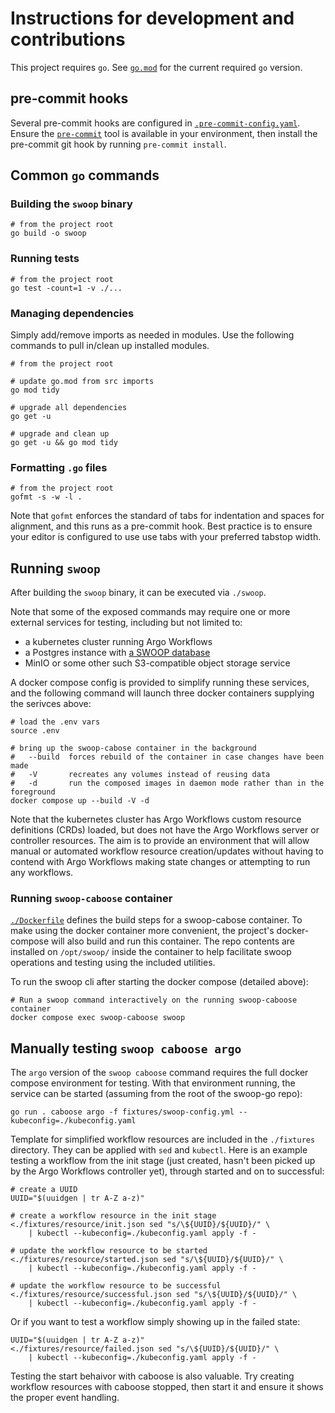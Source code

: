 # Instructions for development and contributions

This project requires `go`. See [`go.mod`](go.mod) for the current required
`go` version.

## pre-commit hooks

Several pre-commit hooks are configured in
[`.pre-commit-config.yaml`](.pre-commit-config.yaml).  Ensure the
[`pre-commit`](https://pre-commit.com/) tool is available in your environment,
then install the pre-commit git hook by running `pre-commit install`.

## Common `go` commands

### Building the `swoop` binary

```shell
# from the project root
go build -o swoop
```

### Running tests

```shell
# from the project root
go test -count=1 -v ./...
```

### Managing dependencies

Simply add/remove imports as needed in modules.  Use the following commands to
pull in/clean up installed modules.

```shell
# from the project root

# update go.mod from src imports
go mod tidy

# upgrade all dependencies
go get -u

# upgrade and clean up
go get -u && go mod tidy
```

### Formatting `.go` files

```shell
# from the project root
gofmt -s -w -l .
```

Note that `gofmt` enforces the standard of tabs for indentation and spaces for
alignment, and this runs as a pre-commit hook. Best practice is to ensure your
editor is configured to use use tabs with your preferred tabstop width.

## Running `swoop`

After building the `swoop` binary, it can be executed via `./swoop`.

Note that some of the exposed commands may require one or more external
services for testing, including but not limited to:

* a kubernetes cluster running Argo Workflows
* a Postgres instance with [a SWOOP database](https://github.com/Element84/swoop-db)
* MinIO or some other such S3-compatible object storage service

A docker compose config is provided to simplify running these services, and the
following command will launch three docker containers supplying the serivces
above:

```shell
# load the .env vars
source .env

# bring up the swoop-cabose container in the background
#   --build  forces rebuild of the container in case changes have been made
#   -V       recreates any volumes instead of reusing data
#   -d       run the composed images in daemon mode rather than in the foreground
docker compose up --build -V -d

```

Note that the kubernetes cluster has Argo Workflows custom resource definitions
(CRDs) loaded, but does not have the Argo Workflows server or controller
resources. The aim is to provide an environment that will allow manual or
automated workflow resource creation/updates without having to contend with
Argo Workflows making state changes or attempting to run any workflows.

### Running `swoop-caboose` container

[`./Dockerfile`](./Dockerfile) defines the build steps for a swoop-cabose
container.  To make using the docker container more convenient, the project's
docker-compose will also build and run this container. The repo contents are
installed on `/opt/swoop/` inside the container to help facilitate swoop
operations and testing using the included utilities.

To run the swoop cli after starting the docker compose (detailed above):

```shell
# Run a swoop command interactively on the running swoop-caboose container
docker compose exec swoop-caboose swoop
```

## Manually testing `swoop caboose argo`

The `argo` version of the `swoop caboose` command requires the full docker
compose environment for testing. With that environment running, the service can
be started (assuming from the root of the swoop-go repo):

```shell
go run . caboose argo -f fixtures/swoop-config.yml --kubeconfig=./kubeconfig.yaml
```

Template for simplified workflow resources are included in the `./fixtures`
directory. They can be applied with `sed` and `kubectl`. Here is an example
testing a workflow from the init stage (just created, hasn't been picked up by
the Argo Workflows controller yet), through started and on to successful:

```shell
# create a UUID
UUID="$(uuidgen | tr A-Z a-z)"

# create a workflow resource in the init stage
<./fixtures/resource/init.json sed "s/\${UUID}/${UUID}/" \
    | kubectl --kubeconfig=./kubeconfig.yaml apply -f -

# update the workflow resource to be started
<./fixtures/resource/started.json sed "s/\${UUID}/${UUID}/" \
    | kubectl --kubeconfig=./kubeconfig.yaml apply -f -

# update the workflow resource to be successful
<./fixtures/resource/successful.json sed "s/\${UUID}/${UUID}/" \
    | kubectl --kubeconfig=./kubeconfig.yaml apply -f -
```

Or if you want to test a workflow simply showing up in the failed state:

```shell
UUID="$(uuidgen | tr A-Z a-z)"
<./fixtures/resource/failed.json sed "s/\${UUID}/${UUID}/" \
    | kubectl --kubeconfig=./kubeconfig.yaml apply -f -
```

Testing the start behaivor with caboose is also valuable. Try creating workflow
resources with caboose stopped, then start it and ensure it shows the proper
event handling.
